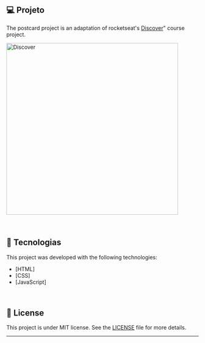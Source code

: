 ## 💻 Projeto

The postcard project is an adaptation of rocketseat's [Discover](https://app.rocketseat.com.br/discover)" course project.

<p>
  <img alt="Discover" src="https://miro.medium.com/v2/resize:fit:1200/1*fs0ScMc45X9QEwno8G414A.png" width="450px">
</p>

<br>

## 🧪 Tecnologias

This project was developed with the following technologies:

- [HTML]
- [CSS]
- [JavaScript]

<br>

## 📝 License

This project is under MIT license. See the [LICENSE](LICENSE.md) file for more details.

---

<!--START_SECTION:footer-->
